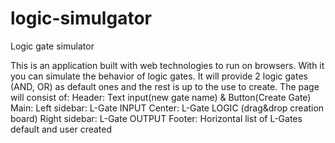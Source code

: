 # logic-simulgator
Logic gate simulator

This is an application built with web technologies to run on browsers. 
With it you can simulate the behavior of logic gates.
It will provide 2 logic gates (AND, OR) as default ones and the rest is up to the use to create.
The page will consist of:
  Header: Text input(new gate name) & Button(Create Gate)
  Main: Left sidebar: L-Gate INPUT
        Center: L-Gate LOGIC (drag&drop creation board)
        Right sidebar: L-Gate OUTPUT
  Footer: Horizontal list of L-Gates default and user created
